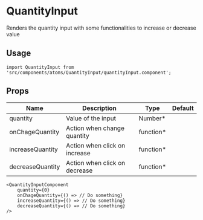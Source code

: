 # QuantityInput
Renders the quantity input with some functionalities to increase or decrease value

## Usage

```
import QuantityInput from 'src/components/atoms/QuantityInput/quantityInput.component';
```

## Props


| Name | Description | Type | Default |
|------|-------------|------|---------|
| quantity | Value of the input | Number* |  |
| onChageQuantity | Action when change quantity | function* |   |
| increaseQuantity | Action when click on increase | function* |   |
| decreaseQuantity | Action when click on decrease | function* |   |

```
<QuantityInputComponent
    quantity={0}
    onChageQuantity={() => // Do something}
    increaseQuantity={() => // Do something}
    decreaseQuantity={() => // Do something}
/>
```